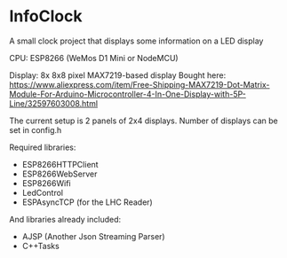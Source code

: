 # InfoClock

A small clock project that displays some information on a LED display

CPU:      ESP8266 (WeMos D1 Mini or NodeMCU)

Display:  8x 8x8 pixel MAX7219-based display
Bought here:
https://www.aliexpress.com/item/Free-Shipping-MAX7219-Dot-Matrix-Module-For-Arduino-Microcontroller-4-In-One-Display-with-5P-Line/32597603008.html

The current setup is 2 panels of 2x4 displays. Number of displays can be set in config.h


Required libraries:
* ESP8266HTTPClient
* ESP8266WebServer
* ESP8266Wifi
* LedControl
* ESPAsyncTCP (for the LHC Reader)

And libraries already included:
* AJSP (Another Json Streaming Parser)
* C++Tasks
